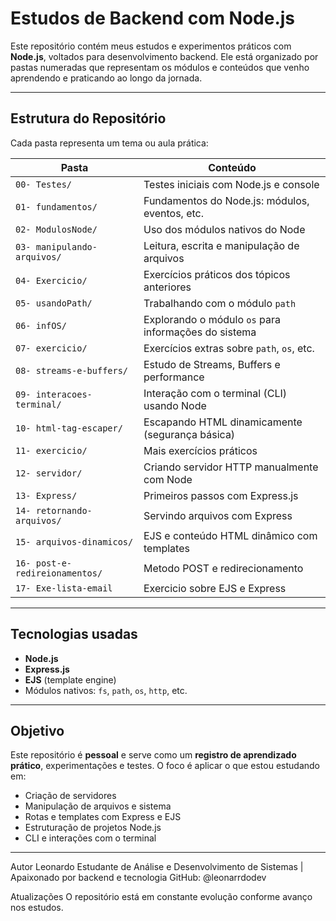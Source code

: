# Estudos de Backend com Node.js

Este repositório contém meus estudos e experimentos práticos com **Node.js**, voltados para desenvolvimento backend. Ele está organizado por pastas numeradas que representam os módulos e conteúdos que venho aprendendo e praticando ao longo da jornada.

---

## Estrutura do Repositório

Cada pasta representa um tema ou aula prática:

| Pasta | Conteúdo                                      |
|-------|-----------------------------------------------|
| `00- Testes/`             | Testes iniciais com Node.js e console |
| `01- fundamentos/`        | Fundamentos do Node.js: módulos, eventos, etc. |
| `02- ModulosNode/`        | Uso dos módulos nativos do Node |
| `03- manipulando-arquivos/`| Leitura, escrita e manipulação de arquivos |
| `04- Exercicio/`          | Exercícios práticos dos tópicos anteriores |
| `05- usandoPath/`         | Trabalhando com o módulo `path` |
| `06- infOS/`              | Explorando o módulo `os` para informações do sistema |
| `07- exercicio/`          | Exercícios extras sobre `path`, `os`, etc. |
| `08- streams-e-buffers/`     | Estudo de Streams, Buffers e performance |
| `09- interacoes-terminal/`        | Interação com o terminal (CLI) usando Node |
| `10- html-tag-escaper/`   | Escapando HTML dinamicamente (segurança básica) |
| `11- exercicio/`          | Mais exercícios práticos |
| `12- servidor/`           | Criando servidor HTTP manualmente com Node |
| `13- Express/`            | Primeiros passos com Express.js |
| `14- retornando-arquivos/` | Servindo arquivos com Express |
| `15- arquivos-dinamicos/`  | EJS e conteúdo HTML dinâmico com templates |
| `16- post-e-redireionamentos/`| Metodo POST e redirecionamento |
| `17- Exe-lista-email` | Exercicio sobre EJS e Express

---

## Tecnologias usadas

- **Node.js**
- **Express.js**
- **EJS** (template engine)
- Módulos nativos: `fs`, `path`, `os`, `http`, etc.


---

## Objetivo

Este repositório é **pessoal** e serve como um **registro de aprendizado prático**, experimentações e testes. O foco é aplicar o que estou estudando em:

- Criação de servidores
- Manipulação de arquivos e sistema
- Rotas e templates com Express e EJS
- Estruturação de projetos Node.js
- CLI e interações com o terminal

---

Autor
Leonardo
Estudante de Análise e Desenvolvimento de Sistemas | Apaixonado por backend e tecnologia 
GitHub: @leonarrdodev

Atualizações
O repositório está em constante evolução conforme avanço nos estudos.